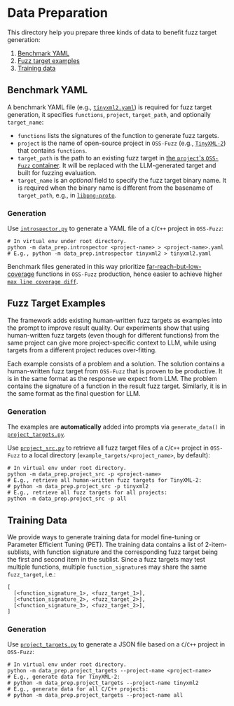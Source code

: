 # Data Preparation

This directory help you prepare three kinds of data to benefit fuzz target generation:
1. [Benchmark YAML](#Benchmark-YAML)
2. [Fuzz target examples](#Fuzz-Target-Examples)
3. [Training data](#Training-Data)

## Benchmark YAML
A benchmark YAML file (e.g.,
[`tinyxml2.yaml`](../benchmark-sets/comp_benchmarks/tinyxml2.yaml)) is required
for fuzz target generation, it specifies `functions`, `project`, `target_path`,
  and optionally `target_name`:
* `functions` lists the signatures of the function to generate fuzz targets.
* `project` is the name of open-source project in `OSS-Fuzz` (e.g.,
  [`TinyXML-2`](https://github.com/google/oss-fuzz/tree/master/projects/tinyxml2))
that contains `functions`.
* `target_path` is the path to an existing fuzz target in [the `project`'s `OSS-Fuzz` container](https://google.github.io/oss-fuzz/getting-started/new-project-guide/#dockerfile). It will be replaced with the LLM-generated target and built for fuzzing evaluation.
* `target_name` is an *optional* field to specify the fuzz target binary name.
  It is required when the binary name is different from the basename of
  `target_path`, e.g., in
  [`libpng-proto`](../benchmark-sets/origin_benchmarks/libpng-proto.yaml#18).

### Generation
Use [`introspector.py`](introspector.py) to generate a YAML file of a `C`/`C++` project in `OSS-Fuzz`:
```
# In virtual env under root directory.
python -m data_prep.introspector <project-name> > <project-name>.yaml
# E.g., python -m data_prep.introspector tinyxml2 > tinyxml2.yaml
```

Benchmark files generated in this way prioritize [far-reach-but-low-coverage](https://introspector.oss-fuzz.com/api#api-far-reach-but-low-coverage) functions in `OSS-Fuzz` production, hence easier to achieve higher [`max line coverage diff`](../README.md#Visualizing-Results).

## Fuzz Target Examples
The framework adds existing human-written fuzz targets as examples into the
prompt to improve result quality. Our experiments show that using human-written
fuzz targets (even though for different functions) from the same project can
give more project-specific context to LLM, while using targets from a different
project reduces over-fitting.

Each example consists of a problem and a solution. The solution contains a
human-written fuzz target from `OSS-Fuzz` that is proven to be productive. It
is in the same format as the response we expect from LLM. The problem contains
the signature of a function in the result fuzz target. Similarly, it is in the
same format as the final question for LLM.

### Generation
The examples are **automatically** added into prompts via `generate_data()` in [`project_targets.py`](project_targets.py).

Use [`project_src.py`](project_src.py) to retrieve all fuzz target files of a `C`/`C++` project in `OSS-Fuzz` to a local directory (`example_targets/<project_name>`, by default):
```
# In virtual env under root directory.
python -m data_prep.project_src -p <project-name>
# E.g., retrieve all human-written fuzz targets for TinyXML-2:
# python -m data_prep.project_src -p tinyxml2
# E.g., retrieve all fuzz targets for all projects:
python -m data_prep.project_src -p all
```

## Training Data
We provide ways to generate training data for model fine-tuning or Parameter
Efficient Tuning (PET). The training data contains a list of 2-item-sublists,
with function signature and the corresponding fuzz target being the first and
second item in the sublist. Since a fuzz targets may test multiple functions,
multiple `function_signature`s may share the same `fuzz_target`, i.e.:
```
[
  [<function_signature_1>, <fuzz_target_1>],
  [<function_signature_2>, <fuzz_target_2>],
  [<function_signature_3>, <fuzz_target_2>],
]
```

### Generation
Use [`project_targets.py`](project_targets.py) to generate a JSON file based on a `C`/`C++` project in `OSS-Fuzz`:
```
# In virtual env under root directory.
python -m data_prep.project_targets --project-name <project-name>
# E.g., generate data for TinyXML-2:
# python -m data_prep.project_targets --project-name tinyxml2
# E.g., generate data for all C/C++ projects:
# python -m data_prep.project_targets --project-name all
```

